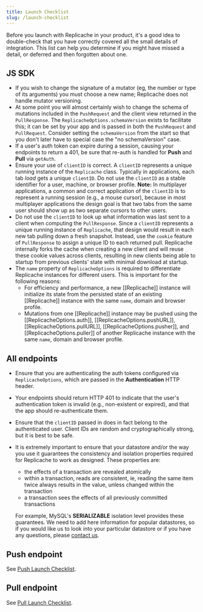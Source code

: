 ```yaml
---
title: Launch Checklist
slug: /launch-checklist
---
```


Before you launch with Replicache in your product, it's a good idea to double-check that you have correctly covered all the small details of integration. This list can help you determine if you might have missed a detail, or deferred and then forgotten about one.

## JS SDK

- If you wish to change the signature of a mutator (eg, the number or type of
  its arguments) you must choose a new name; Replicache does not handle mutator
  versioning.
- At some point you will almost certainly wish to change the schema of mutations
  included in the `PushRequest` and the client view returned in the
  `PullResponse`. The `ReplicacheOptions.schemaVersion` exists to facilitate
  this; it can be set by your app and is passed in both the `PushRequest` and
  `PullRequest`. Consider setting the `schemaVersion` from the start so that you
  don't later have to special case the "no schemaVersion" case.
- If a user's auth token can expire during a session, causing your endpoints to
  return a 401, be sure that re-auth is handled for **Push** and **Pull** via
  `getAuth`.
- Ensure your use of `clientID` is correct. A `clientID` represents a unique
  running instance of the `Replicache` class. Typically in applications, each
  tab _load_ gets a unique `clientID`. Do not use the `clientID` as a stable
  identifier for a user, machine, or browser profile. **Note:** In multiplayer
  applications, a common and correct application of the `clientID` is to
  represent a running session (e.g., a mouse cursor), because in most
  multiplayer applications the design goal is that two tabs from the same user
  should show up as two separate cursors to other users.
- Do not use the `clientID` to look up what information was last sent to a
  client when computing the `PullResponse`. Since a `clientID` represents a
  unique running instance of `Replicache`, that design would result in each new
  tab pulling down a fresh snapshot. Instead, use the `cookie` feature of
  `PullResponse` to assign a unique ID to each returned pull. Replicache
  internally forks the cache when creating a new client and will reuse these
  cookie values across clients, resulting in new clients being able to startup
  from previous clients' state with minimal download at startup.
- The `name` property of `ReplicacheOptions` is required to differentiate
  Replicache instances for different users. This is important for the following
  reasons:
  - For efficiency and performance, a new [[Replicache]] instance will
    initialize its state from the persisted state of an existing [[Replicache]]
    instance with the same `name`, domain and browser profile.
  - Mutations from one [[Replicache]] instance may be pushed using the
    [[ReplicacheOptions.auth]], [[ReplicacheOptions.pushURL]],
    [[ReplicacheOptions.pullURL]], [[ReplicacheOptions.pusher]], and
    [[ReplicacheOptions.puller]] of another Replicache instance with the same
    `name`, domain and browser profile.

## All endpoints

- Ensure that you are authenticating the auth tokens configured via `ReplicacheOptions`, which are passed in the **Authentication** HTTP header.
- Your endpoints should return HTTP 401 to indicate that the user's authentication token is invalid (e.g., non-existent or expired), and that the app should re-authenticate them.
- Ensure that the `clientID` passed in does in fact belong to the authenticated user. Client IDs are random and cryptographically strong, but it is best to be safe.
- It is extremely important to ensure that your datastore and/or the way you use it guarantees the consistency and isolation properties required for Replicache to work as designed. These properties are:

  - the effects of a transaction are revealed atomically
  - within a transaction, reads are consistent, ie, reading the same item twice always results in the value, unless changed within the transaction
  - a transaction sees the effects of all previously committed transactions

  For example, MySQL's **SERIALIZABLE** isolation level provides these guarantees. We need to add here information for popular datastores, so if you would like us to look into your particular datastore or if you have any questions, please [contact us](https://replicache.dev/#contact).

## Push endpoint

See [Push Launch Checklist](server-push#push-launch-checklist).

## Pull endpoint

See [Pull Launch Checklist](server-pull#pull-launch-checklist).
